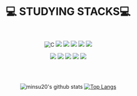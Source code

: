 <div align=center><h1>💻 STUDYING STACKS💻</h1></div>

<div align=center> 

<br>

![C](https://img.shields.io/badge/c-%2300599C.svg?style=for-the-badge&logo=c&logoColor=white) <img src="https://img.shields.io/badge/c++-00599C?style=for-the-badge&logo=c%2B%2B&logoColor=white"> <img src="https://img.shields.io/badge/java-007396?style=for-the-badge&logo=java&logoColor=white"> <img src="https://img.shields.io/badge/python-3776AB?style=for-the-badge&logo=python&logoColor=white"> <img src="https://img.shields.io/badge/mysql-4479A1?style=for-the-badge&logo=mysql&logoColor=white"> <img src="https://img.shields.io/badge/dart-#0175C2?style=for-the-badge&logo=dart&logoColor=white">

<img src="https://img.shields.io/badge/mongoDB-47A248?style=for-the-badge&logo=MongoDB&logoColor=white">  <img src="https://img.shields.io/badge/spring-6DB33F?style=for-the-badge&logo=spring&logoColor=white"> <img src="https://img.shields.io/badge/springboot-6DB33F?style=for-the-badge&logo=springboot&logoColor=white"> <img src="https://img.shields.io/badge/amazonaws-232F3E?style=for-the-badge&logo=amazonaws&logoColor=white"> <img src="https://img.shields.io/badge/flutter-#02569B?style=for-the-badge&logo=dart&logoColor=white">


<br><br>

![minsu20's github stats](https://github-readme-stats.vercel.app/api?username=minsu20&show_icons=true)
[![Top Langs](https://github-readme-stats.vercel.app/api/top-langs/?username=minsu29&layout=compact&theme=default&langs_count=5)](https://github.com/anuraghazra/github-readme-stats)
